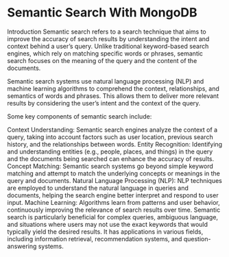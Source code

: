 # Semantic Search With MongoDB
Introduction
Semantic search refers to a search technique that aims to improve the accuracy of search results by understanding the intent and context behind a user’s query. Unlike traditional keyword-based search engines, which rely on matching specific words or phrases, semantic search focuses on the meaning of the query and the content of the documents.

Semantic search systems use natural language processing (NLP) and machine learning algorithms to comprehend the context, relationships, and semantics of words and phrases. This allows them to deliver more relevant results by considering the user’s intent and the context of the query.

Some key components of semantic search include:

Context Understanding: Semantic search engines analyze the context of a query, taking into account factors such as user location, previous search history, and the relationships between words.
Entity Recognition: Identifying and understanding entities (e.g., people, places, and things) in the query and the documents being searched can enhance the accuracy of results.
Concept Matching: Semantic search systems go beyond simple keyword matching and attempt to match the underlying concepts or meanings in the query and documents.
Natural Language Processing (NLP): NLP techniques are employed to understand the natural language in queries and documents, helping the search engine better interpret and respond to user input.
Machine Learning: Algorithms learn from patterns and user behavior, continuously improving the relevance of search results over time.
Semantic search is particularly beneficial for complex queries, ambiguous language, and situations where users may not use the exact keywords that would typically yield the desired results. It has applications in various fields, including information retrieval, recommendation systems, and question-answering systems.
